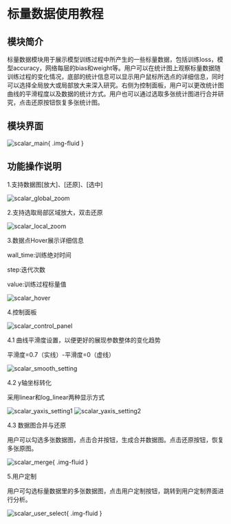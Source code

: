 # 标量数据使用教程

## 模块简介
标量数据模块用于展示模型训练过程中所产生的一些标量数据，包括训练loss，模型accuracy，网络每层的bias和weight等。用户可以在统计图上观察标量数据随训练过程的变化情况，底部的统计信息可以显示用户鼠标所选点的详细信息，同时可以选择全局放大或局部放大来深入研究。右侧为控制面板，用户可以更改统计图曲线的平滑程度以及数据的统计方式。用户也可以通过选取多张统计图进行合并研究，点击还原按钮恢复多张统计图。

## 模块界面


![scalar_main](./images/scalar/scalar_main.png){ .img-fluid }


## 功能操作说明
1.支持数据图[放大]、[还原]、[选中]


![scalar_global_zoom](./images/scalar/scalar_global_zoom.png)



2.支持选取局部区域放大，双击还原


![scalar_local_zoom](./images/scalar/scalar_local_zoom.gif)


3.数据点Hover展示详细信息

wall_time:训练绝对时间


step:迭代次数


value:训练过程标量值


![scalar_hover](./images/scalar/scalar_hover.png)


4.控制面板


![scalar_control_panel](./images/scalar/scalar_control_panel.png)


4.1 曲线平滑度设置，以便更好的展现参数整体的变化趋势


平滑度=0.7（实线）-平滑度=0（虚线）


![scalar_smooth_setting](./images/scalar/scalar_smooth_setting.png)


4.2 y轴坐标转化


采用linear和log_linear两种显示方式


![scalar_yaxis_setting1](./images/scalar/scalar_yaxis_setting1.png)
![scalar_yaxis_setting2](./images/scalar/scalar_yaxis_setting2.png)



4.3 数据图合并与还原


用户可以勾选多张数据图，点击合并按钮，生成合并数据图。点击还原按钮，恢复多张原图。


![scalar_merge](./images/scalar/scalar_merge.gif){ .img-fluid }


5.用户定制


用户可勾选标量数据里的多张数据图，点击用户定制按钮，跳转到用户定制界面进行分析。


![scalar_user_select](./images/scalar/scalar_user_select.gif){ .img-fluid }

